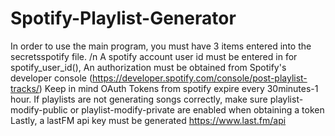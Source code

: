 # Spotify-Playlist-Generator
In order to use the main program, you must have 3 items entered into the secretsspotify file. /n
A spotify account user id must be entered in for spotify_user_id(), 
An authorization must be obtained from Spotify's developer console (https://developer.spotify.com/console/post-playlist-tracks/) Keep in mind OAuth Tokens from spotify expire every 30minutes-1 hour. If playlists are not generating songs correctly, make sure playlist-modify-public or playlist-modify-private are enabled when obtaining a token
Lastly, a lastFM api key must be generated https://www.last.fm/api

